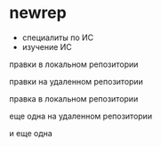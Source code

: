 # newrep
* специалиты по ИС
* изучение ИС

правки в локальном репозитории

правки на удаленном репозитории

правка в локальном репозитории

еще одна на удаленном репозитории

и еще одна
